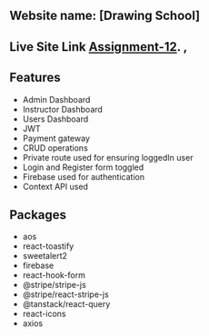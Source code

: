  ## Website name: [Drawing School]
 
 ## Live Site Link [Assignment-12](https://toys-hub-c3fe5.web.app/). ,

## Features
- Admin Dashboard
- Instructor Dashboard
- Users Dashboard
- JWT
- Payment gateway
- CRUD operations
- Private route used for ensuring loggedIn user
- Login and Register form toggled
- Firebase used for authentication
- Context API used
 
## Packages
- aos
- react-toastify 
- sweetalert2
- firebase
- react-hook-form
- @stripe/stripe-js
- @stripe/react-stripe-js
- @tanstack/react-query
- react-icons
- axios
